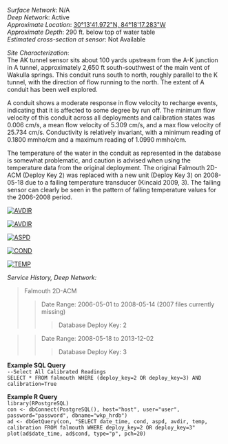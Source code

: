 _Surface Network_: N/A  
_Deep Network_: Active  
_Approximate Location_: [30°13'41.972"N, 84°18'17.283"W](https://www.google.com/maps/place/30%C2%B013'42.0%22N+84%C2%B018'17.3%22W/@30.2283252,-84.3048008,2216m/data=!3m1!1e3!4m2!3m1!1s0x0:0x0)  
_Approximate Depth_: 290 ft. below top of water table  
_Estimated cross-section at sensor_: Not Available

_Site Characterization_:  
The AK tunnel sensor sits about 100 yards upstream from the A-K junction in A tunnel, approximately 2,650 ft south-southwest of the main vent of Wakulla springs. This conduit runs south to north, roughly parallel to the K tunnel, with the direction of flow running to the north. The extent of A conduit has been well explored.

A conduit shows a moderate response in flow velocity to recharge events, indicating that it is affected to some degree by run off. The minimum flow velocity of this conduit across all deployments and calibration states was 0.006 cm/s, a mean flow velocity of 5.309 cm/s, and a max flow velocity of 25.734 cm/s. Conductivity is relatively invariant, with a minimum reading of 0.1800 mmho/cm and a maximum reading of 1.0990 mmho/cm. 

The temperature of the water in the conduit as represented in the database is somewhat problematic, and caution is advised when using the temperature data from the original deployment. The original Falmouth 2D-ACM (Deploy Key 2) was replaced with a new unit (Deploy Key 3) on 2008-05-18 due to a failing temperature transducer (Kincaid 2009, 3). The failing sensor can clearly be seen in the pattern of falling temperature values for the 2006-2008 period. 

[![AVDIR](http://i.imgur.com/V8ZxyEW.png)](http://i.imgur.com/V8ZxyEW.png)
  
[![AVDIR](http://i.imgur.com/ZePgvhZ.png)](http://i.imgur.com/ZePgvhZ.png)

[![ASPD](http://i.imgur.com/zS75yxF.png)](http://i.imgur.com/zS75yxF.png)

[![COND](http://i.imgur.com/6YNEWo2.png)](http://i.imgur.com/6YNEWo2.png)

[![TEMP](http://i.imgur.com/LQHvsV8.png)](http://i.imgur.com/LQHvsV8.png)


_Service History, Deep Network:_
>Falmouth 2D-ACM
>>Date Range: 2006-05-01 to 2008-05-14 (2007 files currently missing)  
>>>Database Deploy Key: 2  
  
>>Date Range: 2008-05-18 to 2013-12-02  
>>>Database Deploy Key: 3  

__Example SQL Query__  
`--Select All Calibrated Readings`  
`SELECT * FROM falmouth WHERE (deploy_key=2 OR deploy_key=3) AND calibration=True`

__Example R Query__  
   `library(RPostgreSQL)`  
    `con <- dbConnect(PostgreSQL(), host="host", user="user", password="password", dbname="wkp_hrdb")`  
    `ad <- dbGetQuery(con, "SELECT date_time, cond, aspd, avdir, temp, calibration FROM falmouth WHERE deploy_key=2 OR deploy_key=3"`  
    `plot(ad$date_time, ad$cond, type="p", pch=20)`  
  
